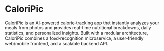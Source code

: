 # CaloriPic
CaloriPic is an AI-powered calorie‑tracking app that instantly analyzes your meals from photos and provides real-time nutritional breakdowns, daily statistics, and personalized insights. Built with a modular architecture, CaloriPic combines a food‑recognition microservice, a user‑friendly web/mobile frontend, and a scalable backend API.
